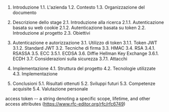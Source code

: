 1. Introduzione
   1.1. L'azienda
   1.2. Contesto
   1.3. Organizzazione del documento

2. Descrizione dello stage
   2.1. Introduzione alla ricerca
   2.1.1. Autenticazione basata su web cookie
   2.1.2. Autenticazione basata su token
   2.2. Introduzione al progetto
   2.3. Obiettivi

3. Autenticazione e autorizzazione
   3.1. Utilizzo di token
   3.1.1. Token JWT
   3.1.2. Standard JWT
   3.2. Tecniche di firma
   3.3. HMAC
   3.4. RSA
   3.4.1. RSASSA
   3.5. ECC
   3.5.1. ECDSA
   3.6. Diffie Hellman Key Exchange
   3.6.1. ECDH
   3.7. Considerazioni sulla sicurezza
   3.7.1. Attacchi

4. Implementazione
   4.1. Struttura del progetto
   4.2. Tecnologie utilizzate
   4.3. Implementazione

5. Conclusioni
   5.1. Risultati ottenuti
   5.2. Sviluppi futuri
   5.3. Competenze acquisite
   5.4. Valutazione personale

access token -- a string denoting a
specific scope, lifetime, and other access attributes (https://www.rfc-editor.org/rfc/rfc6749)
